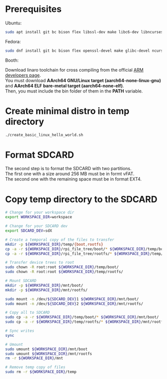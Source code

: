 # Prerequisites
Ubuntu:
```bash
sudo apt install git bc bison flex libssl-dev make libc6-dev libncurses5-dev
```

Fedora:
```bash
sudo dnf install git bc bison flex openssl-devel make glibc-devel ncurses-devel
```

Booth:

Download linaro toolchain for cross compiling from the official [ARM developers page](https://developer.arm.com/tools-and-software/open-source-software/developer-tools/gnu-toolchain/gnu-a/downloads).  
You must download **AArch64 GNU/Linux target (aarch64-none-linux-gnu)** and **AArch64 ELF bare-metal target (aarch64-none-elf)**.  
Then, you must include the bin folder of them in the **PATH** variable.  

# Create minimal distro in temp directory
```bash
./create_basic_linux_hello_world.sh
```

# Format SDCARD
The second step is to format the SDCARD with two partitions.  
The first one with a size around 256 MB must be in formt vFAT.  
The second one with the remaining space must be in format EXT4.  

# Copy temp directory to the SDCARD
```bash
# Change for your workspace dir
export WORKSPACE_DIR=workspace

# Change for your SDCARD dev
export SDCARD_DEV=sdX

# Create a temporal copy of the files to transfer
mkdir -p ${WORKSPACE_DIR}/temp/{boot,rootfs}
cp -a -r ${WORKSPACE_DIR}/rpi_file_tree/boot/* ${WORKSPACE_DIR}/temp/boot/
cp -a -r ${WORKSPACE_DIR}/rpi_file_tree/rootfs/* ${WORKSPACE_DIR}/temp/rootfs/

# Transfer device trees to root
sudo chown -R root:root ${WORKSPACE_DIR}/temp/boot/
sudo chown -R root:root ${WORKSPACE_DIR}/temp/rootfs/

# Mount SDCARD
mkdir -p ${WORKSPACE_DIR}/mnt/boot/
mkdir -p ${WORKSPACE_DIR}/mnt/rootfs/

sudo mount -n /dev/${SDCARD_DEV}1 ${WORKSPACE_DIR}/mnt/boot/
sudo mount -n /dev/${SDCARD_DEV}2 ${WORKSPACE_DIR}/mnt/rootfs/

# Copy all to SDCARD
sudo cp -a -r ${WORKSPACE_DIR}/temp/boot/* ${WORKSPACE_DIR}/mnt/boot/
sudo cp -a -r ${WORKSPACE_DIR}/temp/rootfs/* ${WORKSPACE_DIR}/mnt/rootfs/

# Sync writes
sync

# Umount
sudo umount ${WORKSPACE_DIR}/mnt/boot
sudo umount ${WORKSPACE_DIR}/mnt/rootfs
rm -r ${WORKSPACE_DIR}/mnt

# Remove temp copy of files
sudo rm -r ${WORKSPACE_DIR}/temp
```
